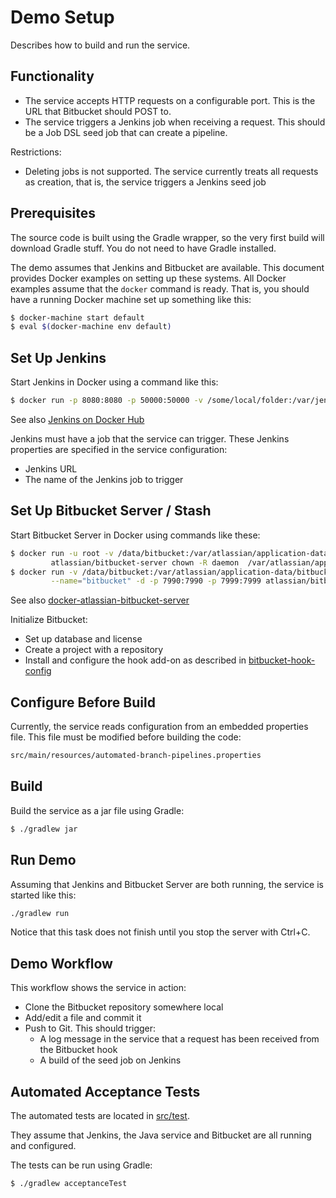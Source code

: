 # Demo Setup

Describes how to build and run the service.


## Functionality
* The service accepts HTTP requests on a configurable port. This is the URL that
  Bitbucket should POST to.
* The service triggers a Jenkins job when receiving a request. This should be a Job DSL
  seed job that can create a pipeline.

Restrictions:
* Deleting jobs is not supported. The service currently treats all requests as creation,
  that is, the service triggers a Jenkins seed job


## Prerequisites
The source code is built using the Gradle wrapper, so the very first build will download
Gradle stuff. You do not need to have Gradle installed.

The demo assumes that Jenkins and Bitbucket are available. This document provides Docker
examples on setting up these systems. All Docker examples assume that the `docker` command
is ready. That is, you should have a running Docker machine set up something like this:

```sh
$ docker-machine start default
$ eval $(docker-machine env default)
```

## Set Up Jenkins
Start Jenkins in Docker using a command like this:

```sh
$ docker run -p 8080:8080 -p 50000:50000 -v /some/local/folder:/var/jenkins_home jenkins
```

See also [Jenkins on Docker Hub](https://hub.docker.com/_/jenkins/)

Jenkins must have a job that the service can trigger.
These Jenkins properties are specified in the service configuration:

* Jenkins URL
* The name of the Jenkins job to trigger


## Set Up Bitbucket Server / Stash
Start Bitbucket Server in Docker using commands like these:

```sh
$ docker run -u root -v /data/bitbucket:/var/atlassian/application-data/bitbucket \
         atlassian/bitbucket-server chown -R daemon  /var/atlassian/application-data/bitbucket
$ docker run -v /data/bitbucket:/var/atlassian/application-data/bitbucket \
         --name="bitbucket" -d -p 7990:7990 -p 7999:7999 atlassian/bitbucket-server
```

See also [docker-atlassian-bitbucket-server](https://bitbucket.org/atlassian/docker-atlassian-bitbucket-server)

Initialize Bitbucket:
* Set up database and license
* Create a project with a repository
* Install and configure the hook add-on as described in [bitbucket-hook-config](bitbucket-hook-config.md)


## Configure Before Build
Currently, the service reads configuration from an embedded properties file.
This file must be modified before building the code:

```sh
src/main/resources/automated-branch-pipelines.properties
```

## Build
Build the service as a jar file using Gradle:

```sh
$ ./gradlew jar
```

## Run Demo
Assuming that Jenkins and Bitbucket Server are both running, the service is started like
this:

```sh
./gradlew run
```

Notice that this task does not finish until you stop the server with Ctrl+C.


## Demo Workflow
This workflow shows the service in action:

* Clone the Bitbucket repository somewhere local
* Add/edit a file and commit it
* Push to Git. This should trigger:
  * A log message in the service that a request has been received from the Bitbucket hook
  * A build of the seed job on Jenkins


## Automated Acceptance Tests
The automated tests are located in [src/test](src/test).

They assume that Jenkins, the Java service and Bitbucket are all running and configured.

The tests can be run using Gradle:

```sh
$ ./gradlew acceptanceTest
```

